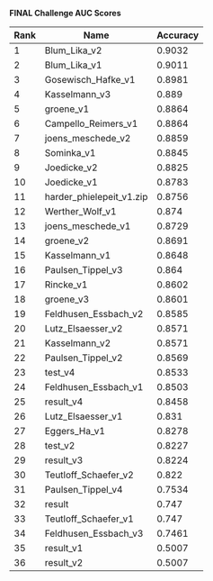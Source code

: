 **FINAL Challenge AUC Scores**


|Rank|Name|Accuracy|
|----|-----|---|
|1|Blum_Lika_v2|0.9032| 
|2|Blum_Lika_v1|0.9011| 
|3|Gosewisch_Hafke_v1|0.8981| 
|4|Kasselmann_v3|0.889| 
|5|groene_v1|0.8864| 
|6|Campello_Reimers_v1|0.8864| 
|7|joens_meschede_v2|0.8859| 
|8|Sominka_v1|0.8845| 
|9|Joedicke_v2|0.8825| 
|10|Joedicke_v1|0.8783| 
|11|harder_phielepeit_v1.zip|0.8756| 
|12|Werther_Wolf_v1|0.874| 
|13|joens_meschede_v1|0.8729| 
|14|groene_v2|0.8691| 
|15|Kasselmann_v1|0.8648| 
|16|Paulsen_Tippel_v3|0.864| 
|17|Rincke_v1|0.8602| 
|18|groene_v3|0.8601| 
|19|Feldhusen_Essbach_v2|0.8585| 
|20|Lutz_Elsaesser_v2|0.8571| 
|21|Kasselmann_v2|0.8571| 
|22|Paulsen_Tippel_v2|0.8569| 
|23|test_v4|0.8533| 
|24|Feldhusen_Essbach_v1|0.8503| 
|25|result_v4|0.8458| 
|26|Lutz_Elsaesser_v1|0.831| 
|27|Eggers_Ha_v1|0.8278| 
|28|test_v2|0.8227| 
|29|result_v3|0.8224| 
|30|Teutloff_Schaefer_v2|0.822| 
|31|Paulsen_Tippel_v4|0.7534| 
|32|result|0.747| 
|33|Teutloff_Schaefer_v1|0.747| 
|34|Feldhusen_Essbach_v3|0.7461| 
|35|result_v1|0.5007| 
|36|result_v2|0.5007| 

